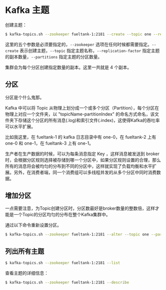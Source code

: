 # Kafka 主题

创建主题：

```bash
$ kafka-topics.sh --zookeeper fueltank-1:2181 --create --topic one --replication-factor 2 --partitions 2
```

这里的五个参数是必须要指定的，`--zookeeper` 选项在任何时候都需要指定。`--create` 表示创建主题，`--topic` 指定主题名称，`--replication-factor` 指定主题的副本数量，`--partitions` 指定主题的分区数量。

集群会为每个分区创建指定数量的副本。这里一共就是 4 个副本。



## 分区

分区是个什么鬼那。

Kafka 中可以将 Topic 从物理上划分成一个或多个分区（Partition），每个分区在物理上对应一个文件夹，以 "topicName-partitionIndex" 的命名方式命名，该文件夹下存储这个分区的所有消息(.log)和索引文件(.index)，这使得Kafka的吞吐率可以水平扩展。

比如我这里，在 fueltank-1 的 kafka 日志目录中有 one-0，在 fueltank-2 上有 one-0 和 one-1，在 fueltank-3 上有 one-1。

生产者在生产数据的时候，可以为每条消息指定 Key ，这样消息被发送到 broker 时，会根据分区规则选择被存储到哪一个分区中，如果分区规则设置的合理，那么所有的消息将会被均匀的分布到不同的分区中，这样就实现了负载均衡和水平扩展。另外，在消费者端，同一个消费组可以多线程并发的从多个分区中同时消费数据。



## 增加分区

一点需要注意，为Topic创建分区时，分区数最好是broker数量的整数倍，这样才能是一个Topic的分区均匀的分布在整个Kafka集群中。

通过以下命令重新设置分区。

```bash
$ kafka-topics.sh --zookeeper fueltank-1:2181 --alter --topic one --partitions 3
```





## 列出所有主题

```bash
$ kafka-topics.sh --zookeeper fueltank-1:2181 --list
```

查看主题的详细信息：

```bash
$ kafka-topics.sh --zookeeper fueltank-1:2181 --describe
```









